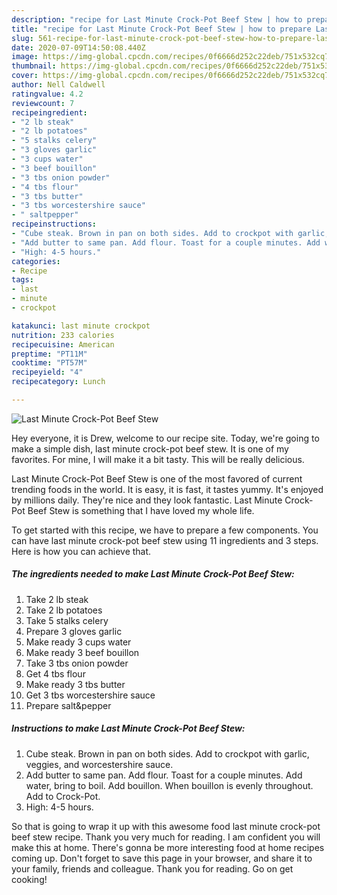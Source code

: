```yaml
---
description: "recipe for Last Minute Crock-Pot Beef Stew | how to prepare Last Minute Crock-Pot Beef Stew"
title: "recipe for Last Minute Crock-Pot Beef Stew | how to prepare Last Minute Crock-Pot Beef Stew"
slug: 561-recipe-for-last-minute-crock-pot-beef-stew-how-to-prepare-last-minute-crock-pot-beef-stew
date: 2020-07-09T14:50:08.440Z
image: https://img-global.cpcdn.com/recipes/0f6666d252c22deb/751x532cq70/last-minute-crock-pot-beef-stew-recipe-main-photo.jpg
thumbnail: https://img-global.cpcdn.com/recipes/0f6666d252c22deb/751x532cq70/last-minute-crock-pot-beef-stew-recipe-main-photo.jpg
cover: https://img-global.cpcdn.com/recipes/0f6666d252c22deb/751x532cq70/last-minute-crock-pot-beef-stew-recipe-main-photo.jpg
author: Nell Caldwell
ratingvalue: 4.2
reviewcount: 7
recipeingredient:
- "2 lb steak"
- "2 lb potatoes"
- "5 stalks celery"
- "3 gloves garlic"
- "3 cups water"
- "3 beef bouillon"
- "3 tbs onion powder"
- "4 tbs flour"
- "3 tbs butter"
- "3 tbs worcestershire sauce"
- " saltpepper"
recipeinstructions:
- "Cube steak. Brown in pan on both sides. Add to crockpot with garlic, veggies, and worcestershire sauce."
- "Add butter to same pan. Add flour. Toast for a couple minutes. Add water, bring to boil. Add bouillon. When bouillon is evenly throughout. Add to Crock-Pot."
- "High: 4-5 hours."
categories:
- Recipe
tags:
- last
- minute
- crockpot

katakunci: last minute crockpot 
nutrition: 233 calories
recipecuisine: American
preptime: "PT11M"
cooktime: "PT57M"
recipeyield: "4"
recipecategory: Lunch

---
```



![Last Minute Crock-Pot Beef Stew](https://img-global.cpcdn.com/recipes/0f6666d252c22deb/751x532cq70/last-minute-crock-pot-beef-stew-recipe-main-photo.jpg)

Hey everyone, it is Drew, welcome to our recipe site. Today, we're going to make a simple dish, last minute crock-pot beef stew. It is one of my favorites. For mine, I will make it a bit tasty. This will be really delicious.

Last Minute Crock-Pot Beef Stew is one of the most favored of current trending foods in the world. It is easy, it is fast, it tastes yummy. It's enjoyed by millions daily. They're nice and they look fantastic. Last Minute Crock-Pot Beef Stew is something that I have loved my whole life.




To get started with this recipe, we have to prepare a few components. You can have last minute crock-pot beef stew using 11 ingredients and 3 steps. Here is how you can achieve that.

<!--inarticleads1-->

##### The ingredients needed to make Last Minute Crock-Pot Beef Stew:

1. Take 2 lb steak
1. Take 2 lb potatoes
1. Take 5 stalks celery
1. Prepare 3 gloves garlic
1. Make ready 3 cups water
1. Make ready 3 beef bouillon
1. Take 3 tbs onion powder
1. Get 4 tbs flour
1. Make ready 3 tbs butter
1. Get 3 tbs worcestershire sauce
1. Prepare  salt&amp;pepper




<!--inarticleads2-->

##### Instructions to make Last Minute Crock-Pot Beef Stew:

1. Cube steak. Brown in pan on both sides. Add to crockpot with garlic, veggies, and worcestershire sauce.
1. Add butter to same pan. Add flour. Toast for a couple minutes. Add water, bring to boil. Add bouillon. When bouillon is evenly throughout. Add to Crock-Pot.
1. High: 4-5 hours.




So that is going to wrap it up with this awesome food last minute crock-pot beef stew recipe. Thank you very much for reading. I am confident you will make this at home. There's gonna be more interesting food at home recipes coming up. Don't forget to save this page in your browser, and share it to your family, friends and colleague. Thank you for reading. Go on get cooking!

